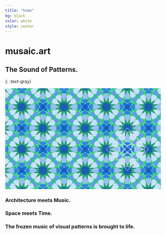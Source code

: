 ```yaml
---
title: "home"
bg: black
color: white
style: center
---
```


# **musaic.art**
## The Sound of Patterns.
{: .text-gray}

![](/img/four_star.svg)

### Architecture meets Music.
### Space meets Time.
### The frozen music of visual patterns is brought to life.

